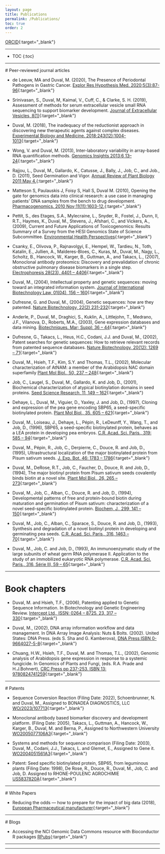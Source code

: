 ```yaml
---
layout: page
title: Publications
permalink: /Publications/
toc: true
order: 2
---
```


[ORCID](https://orcid.org/0000-0001-5395-4543){:target="_blank"}   
<hr />
  
* TOC
{:toc}  
  
<hr />  
# Peer-reviewed journal articles   
  
* de Leeuw, MA and Duval, M. (2020), The Presence of Periodontal Pathogens in Gastric Cancer. [Explor Res Hypothesis Med. 2020;5(3):87-96](https://dx.doi.org/10.14218/ERHM.2020.00024){:target="_blank"}   
  
* Srinivasan, S., Duval, M, Kaimal, V., Cuff, C., & Clarke, S. H. (2019), Assessment of methods for serum extracellular vesicle small RNA sequencing to support biomarker development. [Journal of Extracellular Vesicles, 8(1)](https://doi.org/10.1080/20013078.2019.1684425){:target="_blank"}    
  
* Duval, M. (2018), The inadequacy of the reductionist approach in discovering new therapeutic agents against complex diseases. [Experimental Biology and Medicine. 2018;243(12):1004-1013](https://journals.sagepub.com/doi/10.1177/1535370218794365){:target="_blank"}      
  
* Wong, V. and Duval, M. (2013), Inter-laboratory variability in array-based RNA quantification methods. [Genomics Insights 2013:6 13–24](https://doi.org/10.4137/GEI.S11909){:target="_blank"}    

* Rajjou, L., Duval, M., Gallardo, K., Catusse, J., Bally, J., Job, C., and Job., D. (2011), Seed Germination and Vigor. [Annual Review of Plant Biology 2011 May 4.](https://doi.org/10.1146/annurev-arplant-042811-105550){:target="_blank"}    
  
* Matteson S, Paulauskis J, Foisy S, Hall S, Duval M. (2010), Opening the gate for genomics data into clinical research: a use case in managing patients' DNA samples from the bench to drug development. [Pharmacogenomics. 2010 Nov;11(11):1603-12.](https://www.tandfonline.com/doi/full/10.2217/pgs.10.151){:target="_blank"}  
  
* Pettit, S., des Etages, S.A., Mylecraine, L., Snyder, R., Fostel, J., Dunn, II, R.T., Haymes, K., Duval, M., Stevens, J., Afshari, C., and Vickers, A., (2009), Current and Future Applications of Toxicogenomics:  Results Summary of a Survey from the HESI Genomics State of Science Subcommittee. [Environmental Health Perspectives](https://doi.org/10.1289/ehp.0901501){:target="_blank"}     
  
* Csanky, E., Olivova, P., Rajnavolgyi, E., Hempel, W., Tardieu, N., Toth, Katalin, E., Jullien, A., Malderes-Bloes, C., Kuras, M., Duval, M., Nagy, L., Scholtz, B., Hancock, W., Karger, B., Guttman, A., and Takacs, L., (2007), Monoclonal antibody proteomics:  Discovery and prevalidation of chronic obstructive pulmonary disease biomarkers in a single step.  [Electrophoresis 28(23), 4401 – 4406](https://doi.org/10.1002/elps.200700256){:target="_blank"}    
  
* Duval, M., (2004), Intellectual property and genetic sequences:  moving toward an integrated information system.  [Journal of International Biotechnology Law, 01(04), 156 – 160](https://doi.org/10.1515/jibl.2004.1.4.156){:target="_blank"}    
    
* Dufresne, G. and Duval, M., (2004), Genetic sequences:  how are they patented. [Nature Biotechnology, 22(2) 231-232](https://www.nature.com/articles/nbt0204-231){:target="_blank"}   
  
* Anderle, P., Duval, M., Draghici, S., Kuklin, A., Littlejohn, T., Medrano, J.F., Vilanova, D., Roberts, M.A., (2003), Gene expression databases and data mining.  [Biotechniques.  Mar; Suppl:  36 – 44](https://pubmed.ncbi.nlm.nih.gov/12664683/){:target="_blank"}    
  
* Dufresne, G., Takacs, L., Heus, H.C., Codani, J.J. and Duval, M., (2002), Patent searches for genetic sequences:  How to retrieve relevant records from patented sequence databases.  [Nature Biotechnology, 20(12):  1269 – 71](https://doi.org/10.1038/nbt1202-1269){:target="_blank"}    
  
* Duval, M., Hsieh, T.F., Kim, S.Y. and Thomas, T.L., (2002), Molecular characterization of AtNAM:  a member of the Arabidopsis NAC domain superfamily [Plant Mol Biol., 50, 237 – 248](https://doi.org/10.1023/a:1016028530943){:target="_blank"}    
  
* Job, C., Laugel, S., Duval, M., Gallardo, K. and Job, D., (2001), Biochemical characterization of atypical biotinylation domains in seed proteins.  [Seed Science Research, 11, 149 – 162](https://www.cambridge.org/core/journals/seed-science-research/article/abs/biochemical-characterization-of-atypical-biotinylation-domains-in-seed-proteins/9AE7DF9078112AE1F5C087B4788ADB02){:target="_blank"}    
  
* Dehaye, L., Duval, M., Viguier, D., Yaxley, J. and Job, D., (1997), Cloning and expression of the pea gene encoding SBP65, a seed-specific biotinylated protein.  [Plant Mol Biol., 35, 605 – 621](https://doi.org/10.1023/A:1005836405211){:target="_blank"}   
  
* Duval, M., Loiseau, J., Dehaye, L., Pépin, R., LeDeunff, Y., Wang, T., and Job, D., (1996), SBP65, a seed-specific biotinylated protein, behaves as a LEA protein in developing pea embryos.  [C.R. Acad. Sci. Paris., 319:  585 – 94](https://www.cabidigitallibrary.org/doi/full/10.5555/19960708490){:target="_blank"}    
  
* Duval, M., Pépin, R., Job, C., Derpierre, C., Douce, R. and Job, D., (1995), Ultrastructural localization of the major biotinylated protein from Pisum sativum seeds.  [J. Exp. Bot. 46:  1783 – 1786](https://doi.org/10.1093/jxb/46.11.1783){:target="_blank"}    
    
* Duval, M., DeRose, R.T., Job, C., Faucher, D., Douce, R. and Job, D., (1994), The major biotinyl protein from Pisum sativum seeds covalently binds biotin at a novel site.  [Plant Mol Biol., 26, 265 – 273](https://doi.org/10.1007/BF00039537){:target="_blank"}   
  
* Duval, M., Job, C., Alban, C., Douce, R. and Job, D., (1994), Developmental patterns of free and protein-bound biotin during maturation and germination of Pisum sativum:  characterization of a novel seed-specific biotinylated protein.  [Biochem, J., 299, 141 – 150](https://doi.org/10.1042/bj2990141){:target="_blank"}     
  
* Duval, M., Job, C., Alban, C., Sparace, S., Douce, R. and Job, D., (1993), Synthesis and degradation of a novel biotinyl protein in developing and germinating pea seeds.  [C.R. Acad. Sci. Paris., 316, 1463 – 70](https://eurekamag.com/research/002/706/002706721.php){:target="_blank"}   
  
* Duval, M., Job, C. and Job, D., (1993), An immunoenzymatic study of the large subunits of wheat germ RNA polymerase II.  Application to the study of an immobilized eukaryotic RNA polymerase.  [C.R. Acad. Sci. Paris., 316, Série III, 59 – 65](https://eurekamag.com/research/075/314/075314180.php){:target="_blank"}    
<hr />  
  
# Book chapters     
  
* Duval, M. and Hsieh, T.F., (2006), Patenting applied to Genetic Sequence Information.  In Biotechnology and Genetic Engineering Review.  [Intercept Ltd., ISSN:  0264 – 8725.  23, 317 – 330](https://www.nottingham.ac.uk/ncmh/documents/bger/volume-23/bger23-17.pdf){:target="_blank"}  
  
* Duval, M., (2002), DNA array information workflow and data management.  In DNA Array Image Analysis: Nuts & Bolts. (2002). United States: DNA Press. (eds S. Sha and G. Kamberova), [DNA Press ISBN 0-9664027-5-8](https://search.worldcat.org/en/title/606912455){:target="_blank"}  
  
* Chuang, H.W., Hsieh, T.F., Duval, M. and Thomas, T.L., (2002), Genomic analysis of Arabidopsis gene expression in response to a systemic fungicide.  In Genomics of Plants and Fungi, (eds. R.A. Prade and H.J.Bohnert), [CRC Press  pp 237-253. ISBN 13: 9780824741259](https://www.routledge.com/Genomics-of-Plants-and-Fungi/Prade-Bohnert/p/book/9780824741259){:target="_blank"}  
  
<hr />  
# Patents  
    
* Sequence Conversion Reaction (Filing Date: 2022), Schoenbrunner, N. and Duval, M., Assigned to BONADEA DIAGNOSTICS, LLC [WO/2023/107713](https://patentscope.wipo.int/search/en/detail.jsf?docId=WO2023107713){:target="_blank"}   
   
* Monoclonal antibody based biomarker discovery and development platform.  (Filing Date: 2005),  Takacs, L., Guttman, A., Hancock, W., Karger, B., Duval, M. and Berna, P., Assigned to Northwestern University [WO2005077106A3](https://patentscope.wipo.int/search/en/detail.jsf?docId=WO2005077106){:target="_blank"}    
  
* Systems and methods for sequence comparison (Filing Date: 2003), Duval, M., Codani, J.J., Takacs, L. and Glemet, E., Assigned to Gene it. [WO2004051561A3](https://patentscope.wipo.int/search/en/detail.jsf?docId=WO2004051561){:target="_blank"}   
  
* Patent: Seed specific biotinylated protein, SBP65, from leguminous plants (Filing Date: 1998),  De Rose, R., Douce, R., Duval, M., Job, C. and Job, D. Assigned to RHONE-POULENC AGROCHIMIE [US5837820A](https://patents.google.com/patent/US5837820A/en){:target="_blank"}    

<hr />
# White Papers     

* Reducing the odds — how to prepare for the impact of big data (2018), [European Pharmaceutical manufacturer](https://pharmaceuticalmanufacturer.media/pharmaceutical-industry-insights/reducing-the-odds-how-to-prepare-for-the-impact-of-big-data/){:target="_blank"}  
  
<hr />
# Blogs    

* Accessing the NCI Genomic Data Commons resource with Bioconductor R packages [RPubs](https://rpubs.com/mxduval/1216185){:target="_blank"}  

<hr />
<hr />